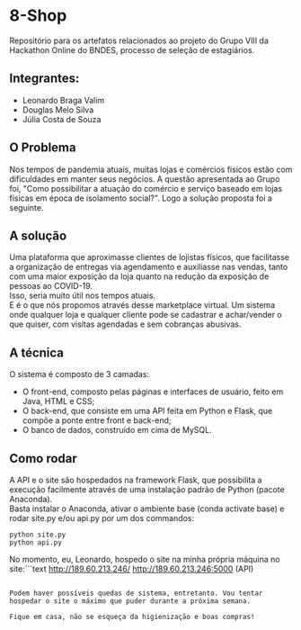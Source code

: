 # 8-Shop
Repositório para os artefatos relacionados ao projeto do Grupo VIII da Hackathon Online do BNDES, processo de seleção de estagiários.
## Integrantes:
- Leonardo Braga Valim
- Douglas Melo Silva
- Júlia Costa de Souza
## O Problema
Nos tempos de pandemia atuais, muitas lojas e comércios físicos estão com dificuldades em manter seus negócios. A questão apresentada ao Grupo foi, "Como possibilitar a atuação do comércio e serviço baseado em lojas físicas em época de isolamento social?".
Logo a solução proposta foi a seguinte.
## A solução
Uma plataforma que aproximasse clientes de lojistas físicos, que facilitasse a organização de entregas via agendamento e auxiliasse nas vendas, tanto com uma maior exposição da loja quanto na redução da exposição de pessoas ao COVID-19.  
Isso, seria muito útil nos tempos atuais.  
E é o que nós propomos através desse marketplace virtual. Um sistema onde qualquer loja e qualquer cliente pode se cadastrar e achar/vender o que quiser, com visitas agendadas e sem cobranças abusivas.
## A técnica
O sistema é composto de 3 camadas:
- O front-end, composto pelas páginas e interfaces de usuário, feito em Java, HTML e CSS;
- O back-end, que consiste em uma API feita em Python e Flask, que compõe a ponte entre front e back-end;
- O banco de dados, construído em cima de MySQL.

## Como rodar
A API e o site são hospedados na framework Flask, que possibilita a execução facilmente através de uma instalação padrão de Python (pacote Anaconda).  
Basta instalar o Anaconda, ativar o ambiente base (conda activate base) e rodar site.py e/ou api.py por um dos commandos:
```text
python site.py
python api.py
```

No momento, eu, Leonardo, hospedo o site na minha própria máquina no site:```text
http://189.60.213.246/
http://189.60.213.246:5000  (API)
```
  
Podem haver possíveis quedas de sistema, entretanto. Vou tentar hospedar o site o máximo que puder durante a próxima semana.  

Fique em casa, não se esqueça da higienização e boas compras!